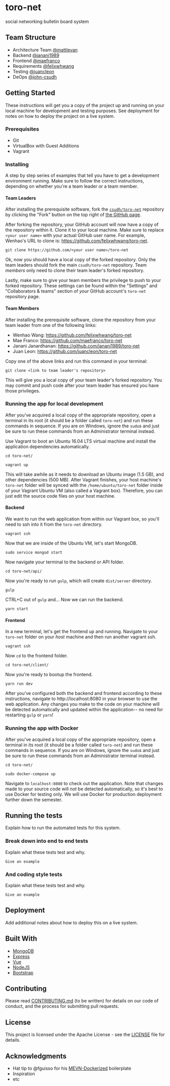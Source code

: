 # toro-net

social networking bulletin board system

## Team Structure

- Architecture Team [@mattlevan](https://github.com/mattlevan)
- Backend [@janani1989](https://github.com/janani1989)
- Frontend [@maefranco](https://github.com/maefranco)
- Requirements [@felixwhwang](https://github.com/felixwhwang)
- Testing [@juancleon](https://github.com/juancleon)
- DeOps [@john-csudh](https://github.com/john-csudh)

## Getting Started

These instructions will get you a copy of the project up and running on your local machine 
for development and testing purposes. See deployment for notes on how to deploy the project 
on a live system.

### Prerequisites

* Git
* VirtualBox with Guest Additions
* Vagrant

### Installing

A step by step series of examples that tell you have to get a development environment running. Make sure to 
follow the correct instructions, depending on whether you're a team leader or a team member.

#### Team Leaders

After installing the prerequisite software, fork the [`csudh/toro-net`](https://github.com/csudh/toro-net) 
repository by clicking the "Fork" button on the top right of [the GitHub page](https://github.com/csudh/toro-net).  

After forking the repository, your GitHub account will now have a copy of the repository within it. Clone it to 
your local machine. Make sure to replace `<your user name>` with your actual GitHub user name. For example, Wenhao's
URL to clone is: https://github.com/felixwhwang/toro-net. 
```
git clone https://github.com/<your user name>/toro-net
```

Ok, now you should have a local copy of the forked repository. Only the team leaders should fork the main
`csudh/toro-net` repository. Team *members* only need to clone their team leader's forked repository.  

Lastly, make sure to give your team members the privilege to push to your forked repository. These settings can be 
found within the "Settings" and "Collaborators & teams" section of *your* GitHub account's `toro-net` repository page.

#### Team Members

After installing the prerequisite software, clone the repository from your team leader from one of the following links:
* Wenhao Wang: https://github.com/felixwhwang/toro-net
* Mae Franco: https://github.com/maefranco/toro-net
* Janani Janardhanan: https://github.com/janani1989/toro-net
* Juan Leon: https://github.com/juancleon/toro-net

Copy one of the above links and run this command in your terminal:
```
git clone <link to team leader's repository>
```

This will give you a local copy of your team leader's forked repository. You may commit and push code after your team 
leader has ensured you have those privileges. 

### Running the app for local development

After you've acquired a local copy of the appropriate repository, open a terminal in its root (it 
should be a folder called `toro-net`) and run these commands in sequence. If you are on Windows, ignore the `sudo`s and
just be sure to run these commands from an Administrator terminal instead.  

Use Vagrant to boot an Ubuntu 16.04 LTS virtual machine and install the application dependencies automatically.
```
cd toro-net/
```
```
vagrant up
```

This will take awhile as it needs to download an Ubuntu image (1.5 GB), and other dependencies (500 MB). After 
Vagrant finishes, your host machine's `toro-net` folder will be synced with the `/home/ubuntu/toro-net` folder 
inside of your Vagrant Ubuntu VM (also called a Vagrant box). Therefore, you can just edit the source code files 
on your host machine.  

#### Backend
We want to run the web application from within our Vagrant box, so you'll need to ssh into it from the `toro-net` directory.
```
vagrant ssh
```
Now that we are inside of the Ubuntu VM, let's start MongoDB.
```
sudo service mongod start
```
Now navigate your terminal to the backend or API folder.
```
cd toro-net/api/
```

Now you're ready to run `gulp`, which will create `dist/server` directory.
```
gulp
```
CTRL+C out of `gulp` and... Now we can run the backend.
```
yarn start
```

#### Frontend
In a new terminal, let's get the frontend up and running. Navigate to your `toro-net` folder on your *host* machine 
and then run another vagrant ssh.
```
vagrant ssh
```
Now `cd` to the frontend folder.
```
cd toro-net/client/
```
Now you're ready to bootup the frontend.
```
yarn run dev
```

After you've configured both the backend and frontend according to these instructions, navigate to http://localhost:8080 
in your browser to use the web application. Any changes you make to the code on your machine will be detected 
automatically and updated within the application-- no need for restarting `gulp` or `yarn`!

### Running the app with Docker

After you've acquired a local copy of the appropriate repository, open a terminal in its root (it 
should be a folder called `toro-net`) and run these commands in sequence. If you are on Windows, ignore the `sudo`s and
just be sure to run these commands from an Administrator terminal instead.  

```
cd toro-net/
```
```
sudo docker-compose up
```

Navigate to `localhost:8080` to check out the application. Note that changes made to your source code will *not* be 
detected automatically, so it's best to use Docker for testing only. We will use Docker for production deployment further
down the semester.

## Running the tests

Explain how to run the automated tests for this system.

### Break down into end to end tests

Explain what these tests test and why.

```
Give an example
```

### And coding style tests

Explain what these tests test and why.

```
Give an example
```

## Deployment

Add additional notes about how to deploy this on a live system.

## Built With

* [MongoDB](https://mongodb.com)
* [Express](https://expressjs.com/)
* [Vue](https://vuejs.org)
* [NodeJS](https://nodejs.org)
* [Bootstrap](https://getbootstrap.com)

## Contributing

Please read [CONTRIBUTING.md](CONTRIBUTING.md) (to be written) for details on our code of conduct, and
the process for submitting pull requests.

## License

This project is licensed under the Apache License - see the [LICENSE](LICENSE) file for details.

## Acknowledgments

* Hat tip to @fguisso for his [MEVN-Dockerized](https://github.com/fguisso/MEVN-Dockerized) boilerplate
* Inspiration
* etc
